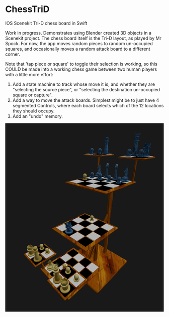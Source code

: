 # ChessTriD
IOS Scenekit Tri-D chess board in Swift

Work in progress.
Demonstrates using Blender created 3D objects in a Scenekit project.
The chess board itself is the Tri-D layout, as played by Mr Spock.
For now, the app moves random pieces to random un-occupied squares, and
occasionally moves a random attack board to a different corner.

Note that 'tap piece or square' to toggle their selection is working,
so this COULD be made into a working chess game between two human players with a little more effort:
1. Add a state machine to track whose move it is, and whether they are "selecting the source piece",
or "selecting the destination un-occupied square or capture".
2. Add a way to move the attack boards. Simplest might be to just have 4 segmented Controls, 
where each board selects which of the 12 locations they should occupy.
3. Add an "undo" memory.

![Screenshot](chess3D.png)
